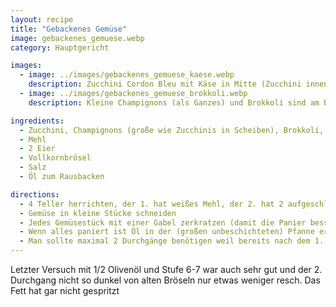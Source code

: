 ```yaml
---
layout: recipe
title: "Gebackenes Gemüse"
image: gebackenes_gemuese.webp
category: Hauptgericht

images:
  - image: ../images/gebackenes_gemuese_kaese.webp
    description: Zucchini Cordon Bleu mit Käse in Mitte (Zucchini innen und außen einritzen, Käse in Mitte, dann in Mehl, dann mit Händen vorsichtig in Ei und gut - auch seitlich - mit Brösel bedecken. Hält überraschend gut) und Gebackener Emmentaler (Achtung rinnt evtl aus, daher heißer als üblich machen oder evtl einfrieren)
  - image: ../images/gebackenes_gemuese_brokkoli.webp
    description: Kleine Champignons (als Ganzes) und Brokkoli sind am besten!

ingredients:
  - Zucchini, Champignons (große wie Zucchinis in Scheiben), Brokkoli, Kürbis, Karfiol, Karotten (längliche Streifen in Mitte halbiert)
  - Mehl
  - 2 Eier
  - Vollkornbrösel
  - Salz
  - Öl zum Rausbacken

directions:
  - 4 Teller herrichten, der 1. hat weißes Mehl, der 2. hat 2 aufgeschlagene, verrührte und gesalzene Eier, der 3. Vollkornbrösel, der 4. bleibt leer
  - Gemüse in kleine Stücke schneiden
  - Jedes Gemüsestück mit einer Gabel zerkratzen (damit die Panier besser hält), danach in Mehl wenden, abklopfen, mit Gabel in Ei wenden und auf die Brösel legen. Mit der Hand Brösel darüber verteilen und festdrücken. Das fertig panierte Gemüse auf den 4. Teller legen. Am Ende die übrigen Brösel mit dem Ei und etwas Mehl zu Brösellaibchen formen.
  - Wenn alles paniert ist Öl in der (großen unbeschichteten) Pfanne erhitzen und wenn es heiß ist das panierte Gemüse verteilen und bei Stufe 7-8 rausbacken.
  - Man sollte maximal 2 Durchgänge benötigen weil bereits nach dem 1. Durchgang viele Brösel unten in der Pfanne sind, die am Gemüse haften.
---
```


Letzter Versuch mit 1/2 Olivenöl und Stufe 6-7 war auch sehr gut und der 2. Durchgang nicht so dunkel von alten Bröseln nur etwas weniger resch. Das Fett hat gar nicht gespritzt